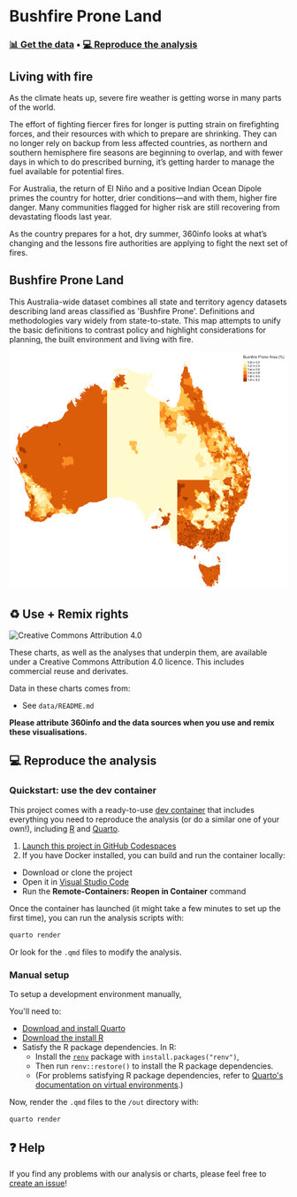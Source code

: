 # Bushfire Prone Land

### [📊&nbsp;Get&nbsp;the&nbsp;data](data) • [💻&nbsp;Reproduce&nbsp;the&nbsp;analysis](#-reproduce-the-analysis)

## Living with fire   

As the climate heats up, severe fire weather is getting worse in many parts of the world.

The effort of fighting fiercer fires for longer is putting strain on firefighting forces, and their resources with which to prepare are shrinking. They can no longer rely on backup from less affected countries, as northern and southern hemisphere fire seasons are beginning to overlap, and with fewer days in which to do prescribed burning, it’s getting harder to manage the fuel available for potential fires.

For Australia, the return of El Niño and a positive Indian Ocean Dipole primes the country for hotter, drier conditions—and with them, higher fire danger. Many communities flagged for higher risk are still recovering from devastating floods last year.

As the country prepares for a hot, dry summer, 360info looks at what’s changing and the lessons fire authorities are applying to fight the next set of fires.  

## Bushfire Prone Land  

This Australia-wide dataset combines all state and territory agency datasets describing land areas classified as 'Bushfire Prone'. Definitions and methodologies vary widely from state-to-state. This map attempts to unify the basic definitions to contrast policy and highlight considerations for planning, the built environment and living with fire.  

![](img/img.png)

## ♻️ Use + Remix rights

![[Creative Commons Attribution 4.0](https://creativecommons.org/licenses/by/4.0)](https://mirrors.creativecommons.org/presskit/buttons/80x15/png/by.png)

These charts, as well as the analyses that underpin them, are available under a Creative Commons Attribution 4.0 licence. This includes commercial reuse and derivates.

<!-- Do any of the data sources fall under a different licence? If so, describe the licence and which parts of the data fall under it here! if most of it does, change the above and replace LICENCE.md too -->

Data in these charts comes from:

* See `data/README.md`

**Please attribute 360info and the data sources when you use and remix these visualisations.**

## 💻 Reproduce the analysis

### Quickstart: use the dev container

This project comes with a ready-to-use [dev container](https://code.visualstudio.com/docs/remote/containers) that includes everything you need to reproduce the analysis (or do a similar one of your own!), including [R](https://r-project.org) and [Quarto](https://quarto.org).

1. [Launch this project in GitHub Codespaces](https://github.com/codespaces/new?hide_repo_select=true&ref=main&repo=[report_codespaces_id])
2. If you have Docker installed, you can build and run the container locally:
  - Download or clone the project
  - Open it in [Visual Studio Code](https://code.visualstudio.com)
  - Run the **Remote-Containers: Reopen in Container** command

Once the container has launched (it might take a few minutes to set up the first time), you can run the analysis scripts with:

```sh
quarto render
```

Or look for the `.qmd` files to modify the analysis.

### Manual setup

To setup a development environment manually, 

You'll need to:
- [Download and install Quarto](https://quarto.org/docs/get-started)
- [Download the install R](https://www.r-project.org)
- Satisfy the R package dependencies. In R:
  * Install the [`renv`](https://rstudio.github.io/renv) package with `install.packages("renv")`,
  * Then run `renv::restore()` to install the R package dependencies.
  * (For problems satisfying R package dependencies, refer to [Quarto's documentation on virtual environments](https://quarto.org/docs/projects/virtual-environments.html).)

Now, render the `.qmd` files to the `/out` directory with:

```sh
quarto render
```

## ❓ Help

If you find any problems with our analysis or charts, please feel free to [create an issue](https://github.com/360-info/report-bushfire-prone-land/issues/new)!

